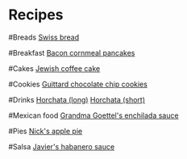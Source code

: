 Recipes
=======

#Breads
[Swiss bread](bread/swiss-bread.md)

#Breakfast
[Bacon cornmeal pancakes](breakfast/bacon-cornmeal-pancakes.md)

#Cakes
[Jewish coffee cake](cake/jewish-coffee-cake.md)

#Cookies
[Guittard chocolate chip cookies](cookies/guittard-chocolate-chip-cookies.md)
<!-- Add this: http://www.ou.org/life/food/recipes/guide-delicious-hamantaschen-norene-gilletz/#.USzV9TWx0Wk -->

#Drinks
[Horchata (long)](drinks/horchata-involved.md)
[Horchata (short)](drinks/horchata-simple.md)

#Mexican food
[Grandma Goettel's enchilada sauce](mexican/grandma-goettels-enchilada-sauce.md)

#Pies
[Nick's apple pie](pie/nick-apple-pie.md)

#Salsa
[Javier's habanero sauce](salsa/javiers-habanero-sauce.md)
